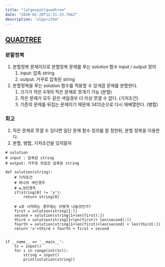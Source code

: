 ```yaml
---
title: "[algospot]quadtree"
date: "2020-01-20T12:31:33.766Z"
description: "algorithm"
---
```


## [QUADTREE](https://algospot.com/judge/problem/read/QUADTREE)

### 분할정복
1. 분할정복 문제이므로 분할정복 문제를 푸는 solution 함수 input / output 정의
    1. input: 압축 string
    2. output: 거꾸로 압축된 string
2. 분할정복을 푸는 solution 함수를 적용할 수 있게끔 문제를 분할한다. 
    1. 크기가 작은 4개의 작은 문제로 쪼개기 가능 (분할)
    2. 작은 문제가 모두 같은 색일경우 더 이상 쪼갤 수 없다. (기저조건)
    3. 기존의 문제를 뒤집는 문제이기 때문에 3412순으로 다시 재배열한다. (병합)

### 회고
1. 작은 문제로 쪼갤 수 있다면 일단 문제 함수 정의를 잘 정한뒤, 분할 정복을 이용한다.
2. 분할, 병합, 기저조건을 잊지말자

```{.python}
# solution
# input : 압축된 string
# output: 거꾸로 뒤집은 압축된 string

def solution(string):
    # 기저조건
    # 하나의 색인경우
    # w,b인경우
    if(string[0] != 'x'):
        return string[0]

    # x로 시작하는 경우에는 어떻게 나눌것인가?
    first = solution(string[1:])
    second = solution(string[1+len(first):])
    third = solution(string[1+len(first)+ len(second):])
    fourth = solution(string[1+len(first)+len(second) + len(third):])
    return 'x'+third + fourth + first + second


if __name__ == '__main__':
    tc = input()
    for i in range(int(tc)):
        string = input()
        print(solution(string))
```

    
    